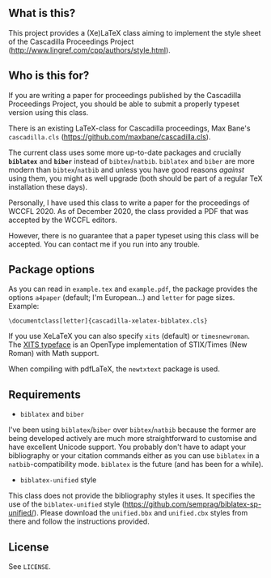 ## What is this?

This project provides a (Xe)LaTeX class aiming to implement the style sheet of
the Cascadilla Proceedings Project
(http://www.lingref.com/cpp/authors/style.html).

## Who is this for?

If you are writing a paper for proceedings published by the Cascadilla
Proceedings Project, you should be able to submit a properly typeset version
using this class. 

There is an existing LaTeX-class for Cascadilla proceedings, Max Bane's
`cascadilla.cls` (https://github.com/maxbane/cascadilla.cls).

The current class uses some more up-to-date packages and crucially
**`biblatex`** and **`biber`** instead of `bibtex`/`natbib`. `biblatex` and
`biber` are more modern than `bibtex`/`natbib` and unless you have good reasons
*against* using them, you might as well upgrade (both should be part of
a regular TeX installation these days).

Personally, I have used this class to write a paper for the proceedings of
WCCFL 2020. As of December 2020, the class provided a PDF that was accepted by
the WCCFL editors. 

However, there is no guarantee that a paper typeset using this class will be
accepted. You can contact me if you run into any trouble.

## Package options

As you can read in `example.tex` and `example.pdf`, the package provides the
options `a4paper` (default; I'm European...) and `letter` for page sizes.
Example:

```
\documentclass[letter]{cascadilla-xelatex-biblatex.cls}
```

If you use XeLaTeX you can also specify `xits` (default) or `timesnewroman`.
The [XITS typeface](https://github.com/alif-type/xits) is an OpenType
implementation of STIX/Times (New Roman) with Math support.

When compiling with pdfLaTeX, the `newtxtext` package is used.

## Requirements

- `biblatex` and `biber`

I've been using `biblatex`/`biber` over `bibtex`/`natbib` because the former
are being developed actively are much more straightforward to customise and
have excellent Unicode support. You probably don't have to adapt your
bibliography or your citation commands either as you can use `biblatex` in
a `natbib`-compatibility mode. `biblatex` is the future (and has been for
a while).

- `biblatex-unified` style

This class does not provide the bibliography styles it uses. It specifies the
use of the `biblatex-unified` style
(https://github.com/semprag/biblatex-sp-unified/). Please download the
`unified.bbx` and `unified.cbx` styles from there and follow the instructions
provided.

## License

See `LICENSE`.

